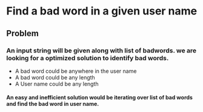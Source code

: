 # Find a bad word in a given user name

## Problem

### An input string will be given along with list of badwords. we are looking for a optimized solution to identify bad words.

- A bad word could be anywhere in the user name
- A bad word could be any length
- A User name could be any length

#### An easy and inefficient solution would be iterating over list of bad words and find the bad word in user name.
